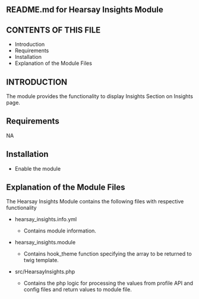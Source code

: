 README.md for Hearsay Insights Module
-------------------------------------

CONTENTS OF THIS FILE
---------------------
* Introduction
* Requirements
* Installation
* Explanation of the Module Files

INTRODUCTION
------------
The module provides the functionality to display Insights Section on Insights page.

Requirements
------------
NA

Installation
------------
- Enable the module

Explanation of the Module Files
--------------------------------
The Hearsay Insights Module contains the following files with respective functionality

- hearsay_insights.info.yml
  - Contains module information.

- hearsay_insights.module
  - Contains hook_theme function specifying the array to be returned to twig template.

- src/HearsayInsights.php
  - Contains the php logic for processing the values from profile API and config files and return values to module file.